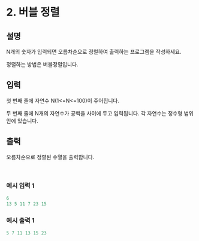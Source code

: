 # 2. 버블 정렬
   
## 설명

N개의 숫자가 입력되면 오름차순으로 정렬하여 출력하는 프로그램을 작성하세요.

정렬하는 방법은 버블정렬입니다.

## 입력

첫 번째 줄에 자연수 N(1<=N<=100)이 주어집니다.

두 번째 줄에 N개의 자연수가 공백을 사이에 두고 입력됩니다. 각 자연수는 정수형 범위 안에 있습니다.

## 출력

오름차순으로 정렬된 수열을 출력합니다.

<br>

### 예시 입력 1

```java
6
13 5 11 7 23 15
```

### 예시 출력 1

```java
5 7 11 13 15 23
```